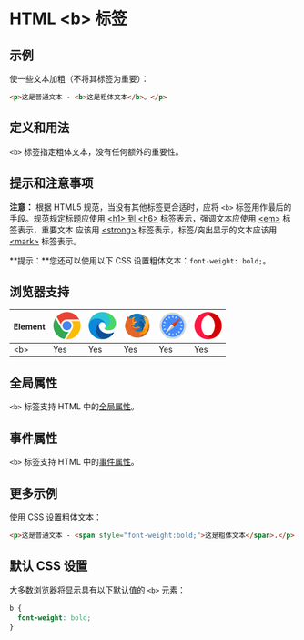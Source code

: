 HTML \<b> 标签
===

## 示例

使一些文本加粗（不将其标签为重要）：


```html idoc:preview
<p>这是普通文本 - <b>这是粗体文本</b>。</p>
```

## 定义和用法

`<b>` 标签指定粗体文本，没有任何额外的重要性。

## 提示和注意事项

**注意：** 根据 HTML5 规范，当没有其他标签更合适时，应将 `<b>` 标签用作最后的手段。规范规定标题应使用 [\<h1> 到 \<h6>](./hn.md) 标签表示，强调文本应使用 [\<em>](./em.md) 标签表示，重要文本 应该用 [\<strong>](./strong.md) 标签表示，标签/突出显示的文本应该用 [\<mark>](./mark.md) 标签表示。

**提示：**您还可以使用以下 CSS 设置粗体文本：`font-weight: bold;`。

## 浏览器支持

| Element  | ![chrome][1] | ![edge][2] | ![firefox][3] | ![safari][4] | ![opera][5] |
| ------- | --- | --- | --- | --- | --- |
| \<b>    | Yes | Yes | Yes | Yes | Yes |
<!--rehype:style=width: 100%; display: inline-table;-->

## 全局属性

`<b>` 标签支持 HTML 中的[全局属性](../reference/standardattributes.md)。

## 事件属性

`<b>` 标签支持 HTML 中的[事件属性](../reference/eventattributes.md)。

## 更多示例


使用 CSS 设置粗体文本：

```html idoc:preview
<p>这是普通文本 - <span style="font-weight:bold;">这是粗体文本</span>.</p>
```

## 默认 CSS 设置

大多数浏览器将显示具有以下默认值的 `<b>` 元素：

```css
b {
  font-weight: bold;
}
```

[1]: ../assets/chrome.svg
[2]: ../assets/edge.svg
[3]: ../assets/firefox.svg
[4]: ../assets/safari.svg
[5]: ../assets/opera.svg